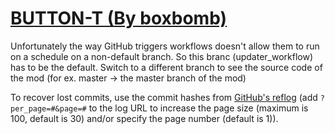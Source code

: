 # [BUTTON-T (By boxbomb)](https://github.com/boxbomb/BUTTON-T)

Unfortunately the way GitHub triggers workflows doesn't allow them to run on a schedule on a non-default branch. So this branc (updater_workflow) has to be the default. Switch to a different branch to see the source code of the mod (for ex. master -> the master branch of the mod)

To recover lost commits, use the commit hashes from [GitHub's reflog](https://api.github.com/repos/KtaneModules/BUTTON-T-boxbomb/events) (add `?per_page=#&page=#` to the log URL to increase the page size (maximum is 100, default is 30) and/or specify the page number (default is 1)).
